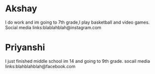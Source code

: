 <!DOCTYPE html>
<html>
<head>
<style></style>	
</head>
<body style = "background-image:url(akshay.jpg ) ">
 

<h1>Akshay</h1>
I do work and im going to 7th grade,I play basketball and video games.
      Social media links:blablahblah@instagram.com 
<h1>Priyanshi</h1>
I just finished middle school im 14 and going to 9th grade.
socail media links:blahblahblah@facebook.com
</body>
</html>
